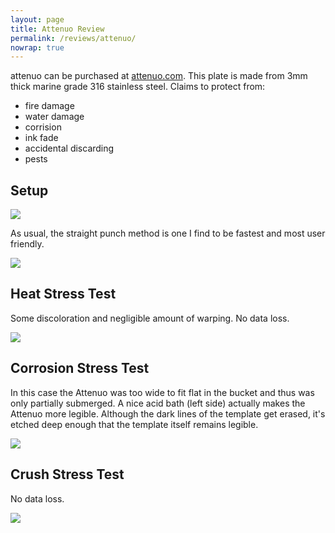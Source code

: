 ```yaml
---
layout: page
title: Attenuo Review
permalink: /reviews/attenuo/
nowrap: true
---
```

attenuo can be purchased at <a href="https://attenuo.com/">attenuo.com</a>. This plate is made from 3mm thick marine grade 316 stainless steel. Claims to protect from:
<ul>
	<li>fire damage</li>
	<li>water damage</li>
	<li>corrision</li>
	<li>ink fade</li>
	<li>accidental discarding</li>
	<li>pests</li>
</ul>

## Setup

<img src="../../img/devices/attenuo_setup.jpeg" />

As usual, the straight punch method is one I find to be fastest and most user friendly.


<img src="../../img/devices/attenuo_new.jpeg" />

## Heat Stress Test

Some discoloration and negligible amount of warping. No data loss.

<img src="../../img/devices/attenuo_heat.jpeg" />

## Corrosion Stress Test

In this case the Attenuo was too wide to fit flat in the bucket and thus was only partially submerged. A nice acid bath (left side) actually makes the Attenuo more legible. Although the dark lines of the template get erased, it's etched deep enough that the template itself remains legible.

<img src="../../img/devices/attenuo_acid.jpeg" />

## Crush Stress Test

No data loss.

<img src="../../img/devices/attenuo_crush.jpeg" />
